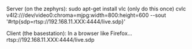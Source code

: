 Server (on the zephyrs):
sudo apt-get install vlc (only do this once)
cvlc v4l2:///dev/video0:chroma=mjpg:width=800:height=600 --sout '#rtp{sdp=rtsp://192.168.11.XXX:4444/live.sdp}'

Client (the basestation):
In a browser like Firefox...
rtsp://192.168.11.XXX:4444/live.sdp
